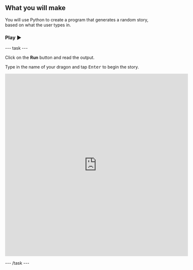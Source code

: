 ## What you will make

You will use Python to create a program that generates a random story, based on what the user types in.

### Play ▶️

--- task ---

<div style="display: flex; flex-wrap: wrap">
<div style="flex-basis: 175px; flex-grow: 1">  
Click on the <strong>Run</strong> button and read the output.

  Type in the name of your dragon and tap <kbd>Enter</kbd> to begin the story.

</div>
<div class="trinket">
  <iframe src="https://editor.raspberrypi.org/embed/viewer/editor-storytime-complete" width="600" height="600" frameborder="0" marginwidth="0" marginheight="0" allowfullscreen>
  </iframe>
</div>
</div>

--- /task ---
